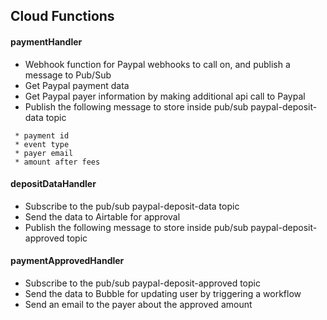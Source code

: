 ## Cloud Functions
#### paymentHandler

- Webhook function for Paypal webhooks to call on, and publish a message to Pub/Sub
- Get Paypal payment data
- Get Paypal payer information by making additional api call to Paypal
- Publish the following message to store inside pub/sub paypal-deposit-data topic
```
 * payment id
 * event type
 * payer email
 * amount after fees
```

#### depositDataHandler
- Subscribe to the pub/sub paypal-deposit-data topic
- Send the data to Airtable for approval
- Publish the following message to store inside pub/sub paypal-deposit-approved topic

#### paymentApprovedHandler
- Subscribe to the pub/sub paypal-deposit-approved topic
- Send the data to Bubble for updating user by triggering a workflow
- Send an email to the payer about the approved amount